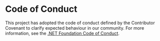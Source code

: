 # Code of Conduct

This project has adopted the code of conduct defined by the Contributor Covenant to clarify expected behaviour in our community. For more information, see the [.NET Foundation Code of Conduct](https://dotnetfoundation.org/code-of-conduct).
